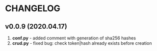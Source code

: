 # CHANGELOG


## v0.0.9 (2020.04.17)
1. **conf.py** - added comment with generation of sha256 hashes 
2. **crud.py** - fixed bug: check token|hash already exists before creation
